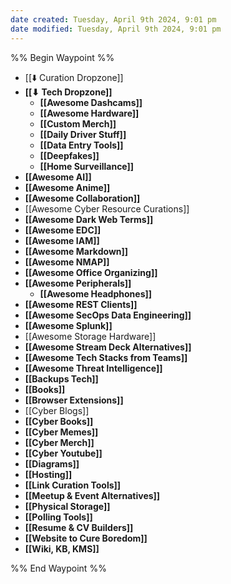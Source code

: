 ```yaml
---
date created: Tuesday, April 9th 2024, 9:01 pm
date modified: Tuesday, April 9th 2024, 9:01 pm
---
```

%% Begin Waypoint %%
- [[⬇️ Curation Dropzone]]
- **[[⬇ Tech Dropzone]]**
	- **[[Awesome Dashcams]]**
	- **[[Awesome Hardware]]**
	- **[[Custom Merch]]**
	- **[[Daily Driver Stuff]]**
	- **[[Data Entry Tools]]**
	- **[[Deepfakes]]**
	- **[[Home Surveillance]]**
- **[[Awesome AI]]**
- **[[Awesome Anime]]**
- **[[Awesome Collaboration]]**
- [[Awesome Cyber Resource Curations]]
- **[[Awesome Dark Web Terms]]**
- **[[Awesome EDC]]**
- **[[Awesome IAM]]**
- **[[Awesome Markdown]]**
- **[[Awesome NMAP]]**
- **[[Awesome Office Organizing]]**
- **[[Awesome Peripherals]]**
	- **[[Awesome Headphones]]**
- **[[Awesome REST Clients]]**
- **[[Awesome SecOps Data Engineering]]**
- **[[Awesome Splunk]]**
- [[Awesome Storage Hardware]]
- **[[Awesome Stream Deck Alternatives]]**
- **[[Awesome Tech Stacks from Teams]]**
- **[[Awesome Threat Intelligence]]**
- **[[Backups Tech]]**
- **[[Books]]**
- **[[Browser Extensions]]**
- [[Cyber Blogs]]
- **[[Cyber Books]]**
- **[[Cyber Memes]]**
- **[[Cyber Merch]]**
- **[[Cyber Youtube]]**
- **[[Diagrams]]**
- **[[Hosting]]**
- **[[Link Curation Tools]]**
- **[[Meetup & Event Alternatives]]**
- **[[Physical Storage]]**
- **[[Polling Tools]]**
- **[[Resume & CV Builders]]**
- **[[Website to Cure Boredom]]**
- **[[Wiki, KB, KMS]]**

%% End Waypoint %%